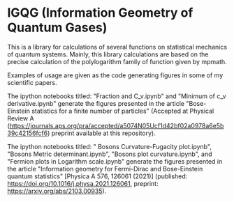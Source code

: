 
# IGQG (Information Geometry of Quantum Gases)

This is a library for calculations of several functions on statistical mechanics of quantum systems. Mainly, this library calculations are based on the precise calculation  of the polylogarithm family of function given by mpmath. 

Examples of usage are given as the code generating figures in some of my scientific papers.


The ipython notebooks titled: "Fraction and C_v.ipynb" and "Minimum of c_v derivative.ipynb" generate the figures presented in the article "Bose-Einstein statistics for a finite number of particles" (Accepted at Physical Review A (https://journals.aps.org/pra/accepted/a5074N05Ucf1d42bf02a0978a6e5b39c42156fcf6) preprint available at this repository).


The ipython notebooks titled: " Bosons Curvature-Fugacity plot.ipynb", "Bosons Metric determinant.ipynb", "Bosons plot curvature.ipynb", and "Fermion plots in Logarithm scale.ipynb" generate the figures presented in the article "Information geometry for Fermi-Dirac and Bose-Einstein quantum statistics" [Physica A 576, 126061 (2021)] (published: https://doi.org/10.1016/j.physa.2021.126061, preprint: https://arxiv.org/abs/2103.00935). 

